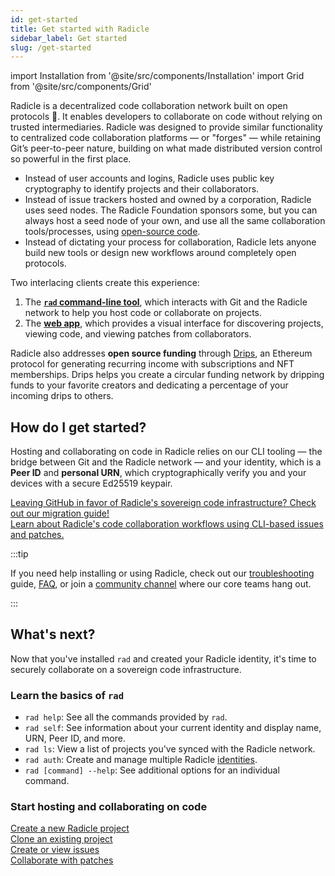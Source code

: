 ```yaml
---
id: get-started
title: Get started with Radicle
sidebar_label: Get started
slug: /get-started
---
```


import Installation from '@site/src/components/Installation'
import Grid from '@site/src/components/Grid'

Radicle is a decentralized code collaboration network built on open protocols 🌱. It enables developers to collaborate
on code without relying on trusted intermediaries. Radicle was designed to provide similar functionality to centralized
code collaboration platforms — or "forges" — while retaining Git’s peer-to-peer nature, building on what made
distributed version control so powerful in the first place.

- Instead of user accounts and logins, Radicle uses public key cryptography to identify projects and their
  collaborators.
- Instead of issue trackers hosted and owned by a corporation, Radicle uses seed nodes. The Radicle Foundation sponsors
  some, but you can always host a seed node of your own, and use all the same collaboration tools/processes, using
  [open-source code](https://github.com/radicle-dev/radicle-client-services).
- Instead of dictating your process for collaboration, Radicle lets anyone build new tools or design new workflows
  around completely open protocols.

Two interlacing clients create this experience:

1. The **[`rad` command-line tool](https://github.com/radicle-dev/radicle-cli)**, which interacts with Git and the
   Radicle network to help you host code or collaborate on projects.
2. The **[web app](https://app.radicle.xyz)**, which provides a visual interface for discovering projects, viewing
   code, and viewing patches from collaborators.

Radicle also addresses **open source funding** through [Drips](https://www.drips.network/), an Ethereum protocol for
generating recurring income with subscriptions and NFT memberships. Drips helps you create a circular funding network by
dripping funds to your favorite creators and dedicating a percentage of your incoming drips to others.

## How do I get started?

Hosting and collaborating on code in Radicle relies on our CLI tooling &mdash; the bridge between Git and the Radicle
network &mdash; and your identity, which is a **Peer ID** and **personal URN**, which cryptographically verify you and
your devices with a secure Ed25519 keypair.

<Installation />

<Grid>
  <div>
    <a href="/migrate-github-radicle">
      Leaving GitHub in favor of Radicle's sovereign code infrastructure? Check out our migration guide!
    </a>
  </div>
  <div>
    <a href="/using-radicle/collaboration">
      Learn about Radicle's code collaboration workflows using CLI-based issues and patches.
    </a>
  </div>
</Grid>

:::tip

If you need help installing or using Radicle, check out our [troubleshooting](troubleshooting.md) guide,
[FAQ](understanding-radicle/faq.md), or join a [community channel](get-involved/community.md) where our core teams hang
out.

:::

## What's next?

Now that you've installed `rad` and created your Radicle identity, it's time to securely collaborate on a sovereign code
infrastructure.

### Learn the basics of `rad`

- `rad help`: See all the commands provided by `rad`.
- `rad self`: See information about your current identity and display name, URN, Peer ID, and more.
- `rad ls`: View a list of projects you've synced with the Radicle network.
- `rad auth`: Create and manage multiple Radicle [identities](using-radicle/identity.md).
- `rad [command] --help`: See additional options for an individual command.

### Start hosting and collaborating on code

<Grid>
  <div>
    <a href="/using-radicle/create">
      Create a new Radicle project
    </a>
  </div>
  <div>
    <a href="/using-radicle/clone">
      Clone an existing project
    </a>
  </div>
  <div>
    <a href="/using-radicle/issues">
      Create or view issues
    </a>
  </div>
  <div>
    <a href="/using-radicle/track-review-merge">
      Collaborate with patches
    </a>
  </div>
</Grid>
